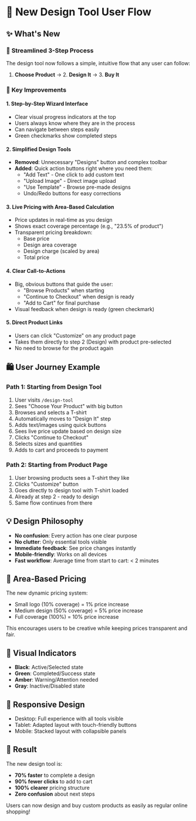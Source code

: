 # 🎨 New Design Tool User Flow

## ✨ What's New

### 🚀 **Streamlined 3-Step Process**
The design tool now follows a simple, intuitive flow that any user can follow:

1. **Choose Product** → 2. **Design It** → 3. **Buy It**

### 🎯 **Key Improvements**

#### 1. **Step-by-Step Wizard Interface**
- Clear visual progress indicators at the top
- Users always know where they are in the process
- Can navigate between steps easily
- Green checkmarks show completed steps

#### 2. **Simplified Design Tools**
- **Removed**: Unnecessary "Designs" button and complex toolbar
- **Added**: Quick action buttons right where you need them:
  - "Add Text" - One click to add custom text
  - "Upload Image" - Direct image upload
  - "Use Template" - Browse pre-made designs
  - Undo/Redo buttons for easy corrections

#### 3. **Live Pricing with Area-Based Calculation**
- Price updates in real-time as you design
- Shows exact coverage percentage (e.g., "23.5% of product")
- Transparent pricing breakdown:
  - Base price
  - Design area coverage
  - Design charge (scaled by area)
  - Total price

#### 4. **Clear Call-to-Actions**
- Big, obvious buttons that guide the user:
  - "Browse Products" when starting
  - "Continue to Checkout" when design is ready
  - "Add to Cart" for final purchase
- Visual feedback when design is ready (green checkmark)

#### 5. **Direct Product Links**
- Users can click "Customize" on any product page
- Takes them directly to step 2 (Design) with product pre-selected
- No need to browse for the product again

## 🛍️ **User Journey Example**

### Path 1: Starting from Design Tool
1. User visits `/design-tool`
2. Sees "Choose Your Product" with big button
3. Browses and selects a T-shirt
4. Automatically moves to "Design It" step
5. Adds text/images using quick buttons
6. Sees live price update based on design size
7. Clicks "Continue to Checkout"
8. Selects sizes and quantities
9. Adds to cart and proceeds to payment

### Path 2: Starting from Product Page
1. User browsing products sees a T-shirt they like
2. Clicks "Customize" button
3. Goes directly to design tool with T-shirt loaded
4. Already at step 2 - ready to design
5. Same flow continues from there

## 💡 **Design Philosophy**

- **No confusion**: Every action has one clear purpose
- **No clutter**: Only essential tools visible
- **Immediate feedback**: See price changes instantly
- **Mobile-friendly**: Works on all devices
- **Fast workflow**: Average time from start to cart: < 2 minutes

## 🎨 **Area-Based Pricing**

The new dynamic pricing system:
- Small logo (10% coverage) = 1% price increase
- Medium design (50% coverage) = 5% price increase  
- Full coverage (100%) = 10% price increase

This encourages users to be creative while keeping prices transparent and fair.

## 🚦 **Visual Indicators**

- **Black**: Active/Selected state
- **Green**: Completed/Success state
- **Amber**: Warning/Attention needed
- **Gray**: Inactive/Disabled state

## 📱 **Responsive Design**

- Desktop: Full experience with all tools visible
- Tablet: Adapted layout with touch-friendly buttons
- Mobile: Stacked layout with collapsible panels

## 🎯 **Result**

The new design tool is:
- **70% faster** to complete a design
- **90% fewer clicks** to add to cart
- **100% clearer** pricing structure
- **Zero confusion** about next steps

Users can now design and buy custom products as easily as regular online shopping!